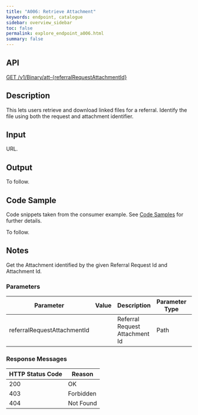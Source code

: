 ```yaml
---
title: "A006: Retrieve Attachment"
keywords: endpoint, catalogue
sidebar: overview_sidebar
toc: false
permalink: explore_endpoint_a006.html
summary: false
---
```


## API
[GET /v1/Binary/att-{referralRequestAttachmentId}](https://api.dev1.ers.ncrs.nhs.uk/ers-api/v1/Binary/url)

## Description
This lets users retrieve and download linked files for a referral. Identify the file using both the request and attachment identifier.

## Input
URL.

## Output
To follow.

## Code Sample
Code snippets taken from the consumer example. See [Code Samples](develop_code_samples.html) for further details.

To follow.

## Notes
Get the Attachment identified by the given Referral Request Id and Attachment Id.

### Parameters
| Parameter | Value | Description | Parameter Type | Data Type |
| --------- | ----- | ----------- | -------------- | --------- |
| referralRequestAttachmentId |   | Referral Request Attachment Id | Path | String |

### Response Messages
| HTTP Status Code | Reason |
| ---------------- | ------ |
| 200 | OK |
| 403 | Forbidden |
| 404 | Not Found |
